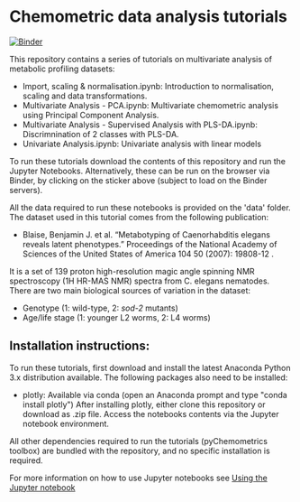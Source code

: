 # Chemometric data analysis tutorials

[![Binder](https://mybinder.org/badge_logo.svg)](https://mybinder.org/v2/gh/Gscorreia89/chemometrics-tutorials/master)

This repository contains a series of tutorials on multivariate analysis of metabolic profiling datasets: 
 - Import, scaling & normalisation.ipynb: Introduction to normalisation, scaling and data transformations.  
 - Multivariate Analysis - PCA.ipynb: Multivariate chemometric analysis using Principal Component Analysis.
 - Multivariate Analysis - Supervised Analysis with PLS-DA.ipynb: Discrimnination of 2 classes with PLS-DA.
 - Univariate Analysis.ipynb: Univariate analysis with linear models 
 
To run these tutorials download the contents of this repository and run the Jupyter Notebooks. Alternatively, these can be run on the browser via Binder, by clicking on the sticker above (subject to load on the Binder servers). 

All the data required to run these notebooks is provided on the 'data' folder. The dataset used in this tutorial comes from the following publication:
- Blaise, Benjamin J. et al. “Metabotyping of Caenorhabditis elegans reveals latent phenotypes.” Proceedings of the National Academy of Sciences of the United States of America 104 50 (2007): 19808-12 .

It is a set of 139 proton high-resolution magic angle spinning NMR spectroscopy (1H HR-MAS NMR) spectra from 
C. elegans nematodes. There are two main biological sources of variation in the dataset:
- Genotype (1: wild-type, 2: *sod-2* mutants)
- Age/life stage (1: younger L2 worms, 2: L4 worms)


## Installation instructions:
To run these tutorials, first download and install the latest Anaconda Python 3.x distribution available. 
The following packages also need to be installed:
 - plotly: Available via conda (open an Anaconda prompt and type "conda install plotly")
After installing plotly, either clone this repository or download as .zip file. Access the notebooks contents via the Jupyter notebook environment. 

All other dependencies required to run the tutorials (pyChemometrics toolbox) are bundled with the repository, and no specific installation is required. 

For more information on how to use Jupyter notebooks see [Using the Jupyter notebook](https://docs.anaconda.com/ae-notebooks/user-guide/basic-tasks/apps/jupyter/)

